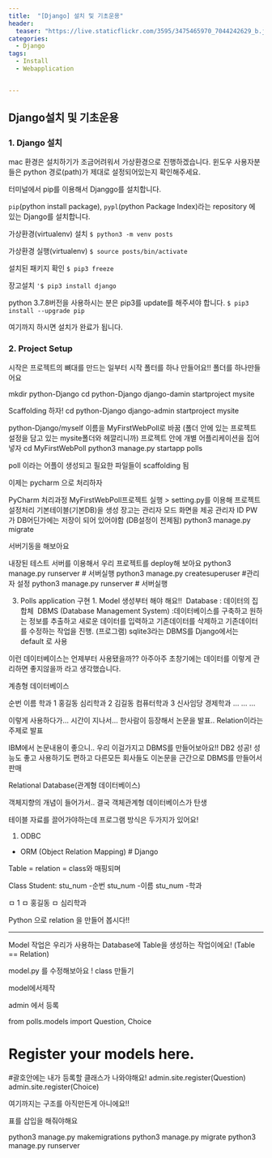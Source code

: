 ```yaml
---
title:  "[Django] 설치 및 기초운용"
header:
  teaser: "https://live.staticflickr.com/3595/3475465970_7044242629_b.jpg"
categories: 
  - Django
tags:
  - Install
  - Webapplication


---
```

<h2>Django설치 및 기초운용</h2>
<h3>1. Django 설치</h3>
mac 환경은 설치하기가 조금어려워서 가상환경으로 진행하겠습니다. 윈도우 사용자분들은 python 경로(path)가 제대로 설정되어있는지 확인해주세요.

터미널에서 pip를 이용해서 Djanggo를 설치합니다. 

`pip`(python install package), `pypl`(python Package Index)라는 repository 에 있는 Django를 설치합니다.

가상환경(virtualenv) 설치
`$ python3 -m venv posts`

가상환경 실행(virtualenv)
`$ source posts/bin/activate`

설치된 패키지 확인
`$ pip3 freeze`

장고설치
`'$ pip3 install django`

python 3.7.8버전을 사용하시는 분은 pip3를 update를 해주셔야 합니다.
`$ pip3 install --upgrade pip`

여기까지 하시면 설치가 완료가 됩니다.


<h3> 2. Project Setup </h3>
시작은 프로젝트의 뼈대를 만드는 일부터 시작
폴터를 하나 만들어요!!
폴더를 하나만들어요

mkdir python-Django
cd python-Django
django-damin startproject mysite

Scaffolding 하자! 
cd python-Django
django-admin startproject mysite

python-Django/myself 이름을 MyFirstWebPoll로 바꿈
(폴더 안에 있는 프로젝트 설정을 담고 있는 mysite폴더와 헤깔리니까)
프로젝트 안에 개별 어플리케이션을 집어넣자
cd MyFirstWebPoll
python3 manage.py startapp polls

poll 이라는 어플이 생성되고 필요한 파일들이 scaffolding 됨

이제는 pycharm 으로 처리하자

PyCharm 처리과정
MyFirstWebPoll프로젝트 실행 > setting.py를 이용해 프로젝트 설정처리
기본테이블(기본DB)을 생성
장고는 관리자 모드 화면을 제공
관리자 ID PW가 DB어딘가에는 저장이 되어 있어야함 (DB설정이 전제됨)
python3 manage.py migrate

서버기동을 해보아요

내장된 테스트 서버를 이용해서 우리 프로젝트를 deploy해 보아요
python3 manage.py runserver # 서버실행
python3 manage.py createsuperuser #관리자 설정
python3 manage.py runserver # 서버실행


3. Polls application 구현 1. Model 생성부터 해야 해요!!  Database : 데이터의 집합체 
DBMS (Database Management System) :데이터베이스를 구축하고 원하는 정보를 추출하고 새로운 데이터를 입력하고 기존데이터를 삭제하고 기존데이터를 수정하는 작업을 진행. (프로그램)
sqlite3라는 DBMS를 Django에서는 default 로 사용

이런 데이터베이스는 언제부터 사용됐을까??
아주아주 초창기에는 데이터를 이렇게 관리하면 좋지않을까 라고 생각했습니다.



계층형 데이터베이스

순번	이름	학과
1	홍길동	심리학과
2	김길동	컴퓨터학과
3	신사임당	경제학과
…	…	…

이렇게 사용하다가… 시간이 지나서… 
한사람이 등장해서 논문을 발표.. Relation이라는 주제로 발표

IBM에서 논문내용이 좋으니.. 우리 이걸가지고 DBMS를 만들어보아요!!
DB2 성공! 성능도 좋고 사용하기도 편하고
다른모든 회사들도 이논문을 근간으로 DBMS를 만들어서 판매

Relational Database(관계형 데이터베이스) 

객체지향의 개념이 들어가서.. 결국 객체관계형 데이터베이스가 탄생


테이블 자료를 끌어가야하는데 프로그램 방식은 두가지가 있어요!
1. ODBC
- ORM (Object Relation Mapping) # Django 

Table = relation = class와 매핑되며 

Class Student:
stu_num	-순번
stu_num	-이름
stu_num	-학과

ㅁ	1
ㅁ	홍길동
ㅁ	심리학과

Python 으로 relation 을 만들어 봅시다!!




---------

Model 작업은 우리가 사용하는 Database에 Table을 생성하는 작업이에요!
(Table == Relation)


model.py 를 수정해보아요 ! class 만들기

model에서제작

admin 에서 등록


from polls.models import Question, Choice
# Register your models here.

#괄호안에는 내가 등록할 클래스가 나와야해요!
admin.site.register(Question)
admin.site.register(Choice)


여기까지는 구조를 아직만든게 아니에요!!

표를 삽입을 해줘야해요


python3 manage.py makemigrations
python3 manage.py migrate
python3 manage.py runserver



``` python
```


